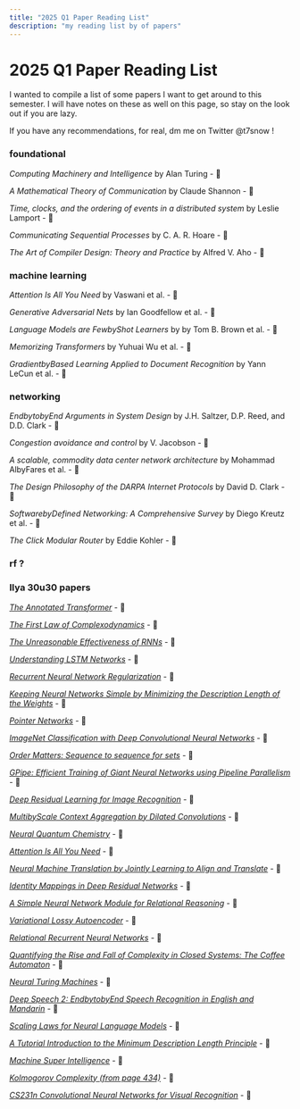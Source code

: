 ```yaml
---
title: "2025 Q1 Paper Reading List"
description: "my reading list by of papers"
---
```


# 2025 Q1 Paper Reading List


I wanted to compile a list of some papers I want to get around to this semester. I will have notes on these as well on this page, so stay on the look out if you are lazy. 

If you have any recommendations, for real, dm me on Twitter @t7snow !

### foundational 
 *Computing Machinery and Intelligence* by Alan Turing - 🔘

 *A Mathematical Theory of Communication* by Claude Shannon - 🔘

 *Time, clocks, and the ordering of events in a distributed system* by Leslie Lamport - 🔘

 *Communicating Sequential Processes* by C. A. R. Hoare - 🔘

 *The Art of Compiler Design: Theory and Practice* by Alfred V. Aho - 🔘

### machine learning
 *Attention Is All You Need* by Vaswani et al. - 🔘

 *Generative Adversarial Nets* by Ian Goodfellow et al. - 🔘

  *Language Models are FewbyShot Learners* by by Tom B. Brown et al. - 🔘

 *Memorizing Transformers* by Yuhuai Wu et al. - 🔘

 *GradientbyBased Learning Applied to Document Recognition* by Yann LeCun et al. - 🔘

### networking
 *EndbytobyEnd Arguments in System Design* by J.H. Saltzer, D.P. Reed, and D.D. Clark - 🔘

 *Congestion avoidance and control* by V. Jacobson - 🔘

 *A scalable, commodity data center network architecture* by Mohammad AlbyFares et al. - 🔘

 *The Design Philosophy of the DARPA Internet Protocols* by David D. Clark - 🔘

 *SoftwarebyDefined Networking: A Comprehensive Survey* by Diego Kreutz et al. - 🔘

 *The Click Modular Router* by Eddie Kohler - 🔘

### rf ? 
### Ilya 30u30 papers

 [*The Annotated Transformer*](https://nlp.seas.harvard.edu/annotatedbytransformer/) - 🔘

 [*The First Law of Complexodynamics*](https://scottaaronson.blog/?p=762) - 🔘

 [*The Unreasonable Effectiveness of RNNs*](https://karpathy.github.io/2015/05/21/rnnbyeffectiveness/) - 🔘

 [*Understanding LSTM Networks*](https://colah.github.io/posts/2015by08byUnderstandingbyLSTMs/) - 🔘

 [*Recurrent Neural Network Regularization*](https://arxiv.org/pdf/1409.2329.pdf) - 🔘

 [*Keeping Neural Networks Simple by Minimizing the Description Length of the Weights*](https://www.cs.toronto.edu/~hinton/absps/colt93.pdf) - 🔘
  
 [*Pointer Networks*](https://arxiv.org/pdf/1506.03134.pdf) - 🔘

 [*ImageNet Classification with Deep Convolutional Neural Networks*](https://proceedings.neurips.cc/paper_files/paper/2012/file/c399862d3b9d6b76c8436e924a68c45bbyPaper.pdf) - 🔘

 [*Order Matters: Sequence to sequence for sets*](https://arxiv.org/pdf/1511.06391.pdf) - 🔘

 [*GPipe: Efficient Training of Giant Neural Networks using Pipeline Parallelism*](https://arxiv.org/pdf/1811.06965.pdf) - 🔘

 [*Deep Residual Learning for Image Recognition*](https://arxiv.org/pdf/1512.03385.pdf) - 🔘

 [*MultibyScale Context Aggregation by Dilated Convolutions*](https://arxiv.org/pdf/1511.07122.pdf) - 🔘

 [*Neural Quantum Chemistry*](https://arxiv.org/pdf/1704.01212.pdf) - 🔘

 [*Attention Is All You Need*](https://arxiv.org/pdf/1706.03762.pdf) - 🔘
  
 [*Neural Machine Translation by Jointly Learning to Align and Translate*](https://arxiv.org/pdf/1409.0473.pdf) - 🔘

 [*Identity Mappings in Deep Residual Networks*](https://arxiv.org/pdf/1603.05027.pdf) - 🔘

 [*A Simple Neural Network Module for Relational Reasoning*](https://arxiv.org/pdf/1706.01427.pdf) - 🔘

 [*Variational Lossy Autoencoder*](https://arxiv.org/pdf/1611.02731.pdf) - 🔘

 [*Relational Recurrent Neural Networks*](https://arxiv.org/pdf/1806.01822.pdf) - 🔘

 [*Quantifying the Rise and Fall of Complexity in Closed Systems: The Coffee Automaton*](https://arxiv.org/pdf/1405.6903.pdf) - 🔘

 [*Neural Turing Machines*](https://arxiv.org/pdf/1410.5401.pdf) - 🔘

 [*Deep Speech 2: EndbytobyEnd Speech Recognition in English and Mandarin*](https://arxiv.org/pdf/1512.02595.pdf) - 🔘

 [*Scaling Laws for Neural Language Models*](https://arxiv.org/pdf/2001.08361.pdf) - 🔘

 [*A Tutorial Introduction to the Minimum Description Length Principle*](https://arxiv.org/pdf/math/0406077.pdf) - 🔘

 [*Machine Super Intelligence*](http://www.vetta.org/documents/Machine_Super_Intelligence.pdf) - 🔘

 [*Kolmogorov Complexity (from page 434)*](https://www.lirmm.fr/~ashen/kolmbookbyengbyscan.pdf) - 🔘

 [*CS231n Convolutional Neural Networks for Visual Recognition*](https://cs231n.github.io/) - 🔘
